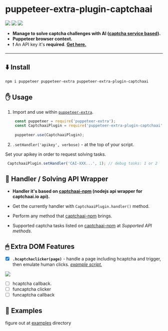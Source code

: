 # puppeteer-extra-plugin-captchaai
[![](https://img.shields.io/badge/1.0.0-puppeteer--extra--plugin--captchaai-blue?logo=npm&logoColor=white)](https://www.npmjs.com/package/puppeteer-extra-plugin-captchaai)
[![](https://img.shields.io/badge/provider-captchaai.io-blue)](https://www.captchaai.io/)
[![](https://img.shields.io/badge/API_doc-captchaai.atlassian.net-blue)](https://captchaai.atlassian.net/wiki/spaces/CAPTCHAAI/pages/393295/All+task+types+and+price+list)


- **Manage to solve captcha challenges with AI ([captcha service based](https://dashboard.captchaai.io/passport/register?inviteCode=CHhA_5os)).**
- **Puppeteer browser context.**
- ❗ An API key it's **required**. [**Get here.**](https://dashboard.captchaai.io/passport/register?inviteCode=CHhA_5os)
---

⬇️ Install
-
    npm i puppeteer puppeteer-extra puppeteer-extra-plugin-captchaai

✋ Usage
-
1. Import and use within [`puppeteer-extra`](https://github.com/berstend/puppeteer-extra).

   ```javascript 
    const puppeteer = require('puppeteer-extra');
    const CaptchaaiPlugin = require('puppeteer-extra-plugin-captchaai')();
    
    puppeteer.use(CaptchaaiPlugin);
    ```

2. `.setHandler('apikey', verbose)` - at the top of your script.

Set your apikey in order to request solving tasks.


   ```javascript 
    CaptchaaiPlugin.setHandler('CAI-XXX...', 1); // debug tasks: 1 or 2
 ```


📖 Handler / Solving API Wrapper
-

- **Handler it's based on [captchaai-npm](https://github.com/0qwertyy/captchaai-npm) (nodejs api wrapper for captchaai.io api).**

- Get the currently handler with `CaptchaaiPlugin.handler()` method.
- Perform any method that [captchaai-npm](https://github.com/0qwertyy/captchaai-npm) brings.
- Supported captcha tasks listed on [captchaai-npm](https://github.com/0qwertyy/captchaai-npm) at *Supported API methods*.

🖱 Extra DOM Features
-

- [x] **`.hcaptchaclicker(page)`**  - handle a page including hcaptcha and trigger, then emulate human clicks. *[example script.](https://github.com/0qwertyy/puppeteer-extra-plugin-captchaai/blob/master/examples/scripts/discord-token-singup.js)*

![](https://i.ibb.co/VqVCrZD/webstorm64-a8-AKCsln4p.png)

- [ ] hcaptcha callback.
- [ ] funcaptcha clicker
- [ ] funcaptcha callback

📁 Examples
-

figure out at [examples](https://github.com/0qwertyy/puppeteer-extra-plugin-captchaai/blob/master/examples/) directory
